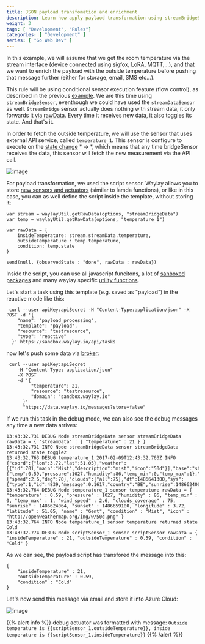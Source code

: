 ```yaml
---
title: JSON payload transfomation and enrichment
description: Learn how apply paylaod transformation using streamBridgeSensor and script sensor
weight: 3
tags: [ "Development", "Rules"]
categories: [ "Development" ]
series: [ "Go Web Dev" ]
---
```

In this example, we will assume that we get the room temperature via the stream interface (device connected using sigfox, LoRA, MQTT,...), and that we want to enrich the payload with the outside temperature before pushing that message further (either for storage, email, SMS etc...). 

This rule will be using conditional sensor execution feature (flow control), as described in the previous [example](/rule_patterns/flow_contrl/). We are this time using `streamBridgeSensor`, eventhough we could have used the `streamDataSensor` as well. `StreamBridge` sensor actually does nothing with stream data, it only forwards it [via rawData](/api/sensors-and-actuators/#sensor-example). Every time it receives new data, it also toggles its state. And that's it.

In order to fetch the outside temperature, we will use the sensor that uses external API service, called `temperature_1`. This sensor is configure to execute on the [state change](usage/tasks-and-templates/) * -> *, which means that any time bridgeSensor receives the data, this sensor will fetch the new measurement via the API call.

![image](/rules/payload/payload1.png)

For payload transformation, we used the script sensor. Waylay allows you to store [new sensors and actuators](api/sensors-and-actuators/) (similar to lamda functions), or like in this case, you can as well define the script inside the template, without storing it:
```
var stream = waylayUtil.getRawData(options, "streamBridgeData")
var temp = waylayUtil.getRawData(options, "temperature_1")

var rawData = {
    insideTemperature: stream.streamData.temperature,
    outsideTemperature : temp.temperature,
    condition: temp.state
}

send(null, {observedState : "done", rawData : rawData})
```

Inside the script, you can use all javascript funcitons, a lot of [sanboxed packages](api/sensors-and-actuators/#sandbox) and many waylay specific [utility functions](api/sensors-and-actuators/#utility-functions).


Let's start a task using this template (e.g. saved as "payload") in the reactive mode like this:
```
 curl --user apiKey:apiSecret -H "Content-Type:application/json" -X POST -d '{
    "name": "payload processing",
    "template": "payload",
    "resource": "testresource",
    "type": "reactive"
  }' https://sandbox.waylay.io/api/tasks
 ```


now let's push some data via [broker](/api/broker-and-storage/):

```
 curl --user apiKey:apiSecret 
    -H "Content-Type: application/json"
    -X POST  
    -d '{ 
         "temperature": 21, 
         "resource": "testresource", 
         "domain": "sandbox.waylay.io"
      }'
      "https://data.waylay.io/messages?store=false"
 ```

If we run this task in the debug mode, we can also see the debug messages any time a new data arrives:

```
13:43:32.731 DEBUG Node streamBridgeData sensor streamBridgeData rawData = { "streamData" : { "temperature" : 21 } }
13:43:32.731 INFO Node streamBridgeData sensor streamBridgeData returned state toggle2
13:43:32.763 DEBUG temperature_1 2017-02-09T12:43:32.763Z INFO {"coord":{"lon":3.72,"lat":51.05},"weather":[{"id":701,"main":"Mist","description":"mist","icon":"50d"}],"base":"stations","main":{"temp":0.59,"pressure":1027,"humidity":86,"temp_min":0,"temp_max":1},"visibility":3300,"wind":{"speed":2.6,"deg":70},"clouds":{"all":75},"dt":1486641300,"sys":{"type":1,"id":4839,"message":0.1617,"country":"BE","sunrise":1486624064,"sunset":1486659100},"id":2797656,"name":"Gent","cod":200}
13:43:32.764 DEBUG Node temperature_1 sensor temperature rawData = { "temperature" : 0.59, "pressure" : 1027, "humidity" : 86, "temp_min" : 0, "temp_max" : 1, "wind_speed" : 2.6, "clouds_coverage" : 75, "sunrise" : 1486624064, "sunset" : 1486659100, "longitude" : 3.72, "latitude" : 51.05, "name" : "Gent", "condition" : "Mist", "icon" : "http://openweathermap.org/img/w/50d.png" }
13:43:32.764 INFO Node temperature_1 sensor temperature returned state Cold
13:43:32.774 DEBUG Node scriptSensor_1 sensor scriptSensor rawData = { "insideTemperature" : 21, "outsideTemperature" : 0.59, "condition" : "Cold" }
```

As we can see, the payload script has transfored the message into this:
```
{   
    "insideTemperature" : 21, 
    "outsideTemperature" : 0.59, 
    "condition" : "Cold" 
}
```

Let's now send this message via email and store it into Azure Cloud:

![image](/rules/payload/payload_store.png) 

{{% alert info %}}
debug actuator was formatted with message:
`Outside temperature is {{scriptSensor_1.outsideTemperature}}, inside temperature is {{scriptSensor_1.insideTemperature}}`
{{% /alert %}}
